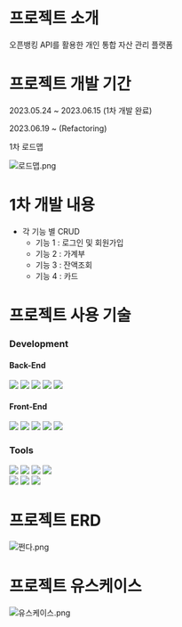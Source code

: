 # 프로젝트 소개

오픈뱅킹 API를 활용한 개인 통합 자산 관리 플랫폼

# 프로젝트 개발 기간

2023.05.24 ~ 2023.06.15 (1차 개발 완료)

2023.06.19 ~ (Refactoring)


1차 로드맵

![로드맵.png](..%2F..%2FDownloads%2Ffintech-project%2F%EC%82%B0%EC%B6%9C%EB%AC%BC%2F%EB%A1%9C%EB%93%9C%EB%A7%B5.png)

# 1차 개발 내용

- 각 기능 별 CRUD
  - 기능 1 : 로그인 및 회원가입
  - 기능 2 : 가계부
  - 기능 3 : 잔액조회
  - 기능 4 : 카드

# 프로젝트 사용 기술

<div> 
<h3>Development</h3>

<div>
<h4>Back-End</h4>
<img src="https://img.shields.io/badge/Spring Boot-6DB33F?style=for-the-badge&logo=SpringBoot&logoColor=white">
<img src="https://img.shields.io/badge/Spring Data JPA-6DB33F?style=for-the-badge&logo=SpringBoot&logoColor=white">
<img src="https://img.shields.io/badge/java-007396?style=for-the-badge&logo=java&logoColor=white"> 
<img src="https://img.shields.io/badge/mariaDB-003545?style=for-the-badge&logo=mariaDB&logoColor=white">
<img src="https://img.shields.io/badge/Gradle-02303A?style=for-the-badge&logo=gradle&logoColor=white">
</div>

<div>
<h4>Front-End</h4>

<img src="https://img.shields.io/badge/thymeleaf-005F0F?style=for-the-badge&logo=thymeleaf&logoColor=white"> 
<img src="https://img.shields.io/badge/html5-E34F26?style=for-the-badge&logo=html5&logoColor=white"> 
<img src="https://img.shields.io/badge/css-1572B6?style=for-the-badge&logo=css3&logoColor=white"> 
<img src="https://img.shields.io/badge/javascript-F7DF1E?style=for-the-badge&logo=javascript&logoColor=black"> 
<img src="https://img.shields.io/badge/bootstrap-7952B3?style=for-the-badge&logo=bootstrap&logoColor=white">
</div>
</div>


<div>
<h3>Tools</h3>
<img src="https://img.shields.io/badge/intelliJ-000000?style=for-the-badge&logo=intellij idea&logoColor=white">
<img src="https://img.shields.io/badge/Eclipse-2C2255?style=for-the-badge&logo=eclipse&logoColor=white">
<img src="https://img.shields.io/badge/Git-F05032?style=for-the-badge&logo=git&logoColor=white">
<img src="https://img.shields.io/badge/GitHub-181717?style=for-the-badge&logo=github&logoColor=white">
<br>

<img src="https://img.shields.io/badge/Jira-0052CC?style=for-the-badge&logo=jirasoftware&logoColor=white">
<img src="https://img.shields.io/badge/Confluence-172B4D?style=for-the-badge&logo=confluence&logoColor=white">
<img src="https://img.shields.io/badge/slcak-4A154B?style=for-the-badge&logo=slack&logoColor=white">
</div>

# 프로젝트 ERD

![쩐다.png](..%2F..%2FDownloads%2Ffintech-project%2F%EC%82%B0%EC%B6%9C%EB%AC%BC%2F%EC%A9%90%EB%8B%A4.png)

# 프로젝트 유스케이스

![유스케이스.png](..%2F..%2FDownloads%2Ffintech-project%2F%EC%82%B0%EC%B6%9C%EB%AC%BC%2F%EC%9C%A0%EC%8A%A4%EC%BC%80%EC%9D%B4%EC%8A%A4.png)
